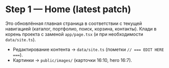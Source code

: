 # Step 1 — Home (latest patch)

Это обновлённая главная страница в соответствии с текущей навигацией (каталог, портфолио, поиск, корзина, контакты).
Клади в корень проекта с заменой `app/page.tsx` (и при необходимости `data/site.ts`).

- Редактирование контента → `data/site.ts` (пометки `// === EDIT HERE ===`).
- Картинки → `public/images/` (карточки 16:10, hero 16:7).
